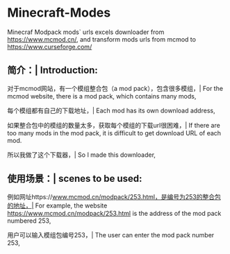# Minecraft-Modes
Minecraf Modpack mods` urls excels downloader from https://www.mcmod.cn/, and transform mods urls from mcmod to https://www.curseforge.com/


## 简介：| Introduction:

对于mcmod网站，有一个模组整合包（a mod pack），包含很多模组，| For the mcmod website, there is a mod pack, which contains many mods,

每个模组都有自己的下载地址，| Each mod has its own download address,

如果整合包中的模组的数量太多，获取每个模组的下载url很困难，| If there are too many mods in the mod pack, it is difficult to get download URL of each mod.

所以我做了这个下载器，| So I made this downloader,


## 使用场景：| scenes to be used:

例如网址https://www.mcmod.cn/modpack/253.html，是编号为253的整合包的地址，| For example, the website https://www.mcmod.cn/modpack/253.html is the address of the mod pack numbered 253,

用户可以输入模组包编号253，| The user can enter the mod pack number 253,
